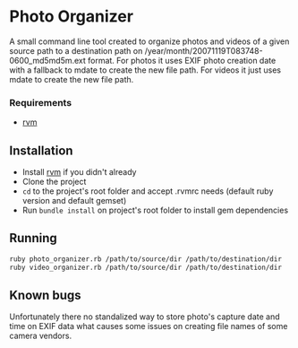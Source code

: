 # Photo Organizer

A small command line tool created to organize photos and videos of a given source path to a destination path on /year/month/20071119T083748-0600_md5md5m.ext format.
For photos it uses EXIF photo creation date with a fallback to mdate to create the new file path. For videos it just uses mdate to create the new file path.

### Requirements

* [rvm](https://rvm.io)

## Installation

* Install [rvm](https://rvm.io) if you didn't already
* Clone the project
* `cd` to the project's root folder and accept  .rvmrc needs (default ruby version and default gemset)
* Run `bundle install` on project's root folder to install gem dependencies

## Running

``` bash
ruby photo_organizer.rb /path/to/source/dir /path/to/destination/dir
ruby video_organizer.rb /path/to/source/dir /path/to/destination/dir
```

## Known bugs

Unfortunately there no standalized way to store photo's capture date and time on EXIF data what causes some issues on creating file names of some camera vendors.

